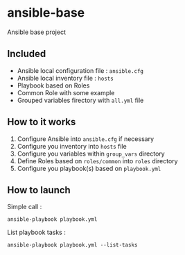 # ansible-base

Ansible base project

## Included

* Ansible local configuration file : `ansible.cfg`
* Ansible local inventory file : `hosts`
* Playbook based on Roles
* Common Role with some example
* Grouped variables firectory with `all.yml` file

## How to it works

1. Configure Ansible into `ansible.cfg` if necessary
2. Configure you inventory into `hosts` file
3. Configure you variables within `group_vars` directory
4. Define Roles based on `roles/common` into `roles` directory
5. Configure you playbook(s) based on `playbook.yml`

## How to launch

Simple call :

```
ansible-playbook playbook.yml
```

List playbook tasks :

```
ansible-playbook playbook.yml --list-tasks
```
